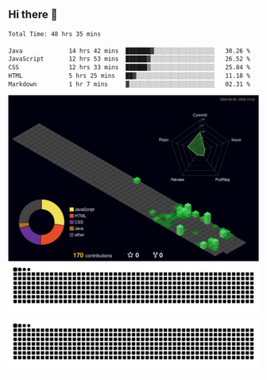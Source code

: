 ## Hi there 👋

<!--
**CereenaG/CereenaG** is a ✨ _special_ ✨ repository because its `README.md` (this file) appears on your GitHub profile.

Here are some ideas to get you started:

- 🔭 I’m currently working on ...
- 🌱 I’m currently learning ...
- 👯 I’m looking to collaborate on ...
- 🤔 I’m looking for help with ...
- 💬 Ask me about ...
- 📫 How to reach me: ...
- 😄 Pronouns: ...
- ⚡ Fun fact: ...

 🌱I'm currently learning Java for backend development along with frontend technologies.-->
 
<!--START_SECTION:waka-->

```txt
Total Time: 48 hrs 35 mins

Java             14 hrs 42 mins  ███████▓░░░░░░░░░░░░░░░░░   30.26 %
JavaScript       12 hrs 53 mins  ██████▓░░░░░░░░░░░░░░░░░░   26.52 %
CSS              12 hrs 33 mins  ██████▒░░░░░░░░░░░░░░░░░░   25.84 %
HTML             5 hrs 25 mins   ██▓░░░░░░░░░░░░░░░░░░░░░░   11.18 %
Markdown         1 hr 7 mins     ▓░░░░░░░░░░░░░░░░░░░░░░░░   02.31 %
```

<!--END_SECTION:waka-->
![](./profile-3d-contrib/profile-night-green.svg)
![](https://github.com/CereenaG/CereenaG/blob/output/github-contribution-grid-snake.svg#gh-light-mode-only)
![](https://github.com/CereenaG/CereenaG/blob/output/github-contribution-grid-snake-dark.svg#gh-dark-mode-only)


